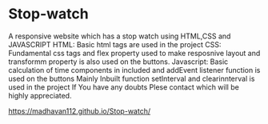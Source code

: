 # Stop-watch
A responsive website which has a stop watch using HTML,CSS and JAVASCRIPT
HTML:
Basic html tags are used in the project
CSS:
Fundamental css tags and flex property used  to make resposnive layout and transformm property is also used on the buttons.
Javascript:
Basic calculation of time components in included and addEvent listener function is used on the buttons 
Mainly Inbuilt function setInterval  and clearinnterval is used in the project
If You have any doubts Plese contact which will be highly appreciated.


https://madhavan112.github.io/Stop-watch/

